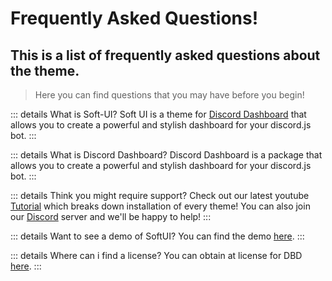 # Frequently Asked Questions!
## This is a list of frequently asked questions about the theme.


> Here you can find questions that you may have before you begin!

::: details What is Soft-UI?
Soft UI is a theme for [Discord Dashboard](https://github.com/Assistants-Center/discord-dashboard) that allows you to create a powerful and stylish dashboard for your discord.js bot.
:::

::: details What is Discord Dashboard?
Discord Dashboard is a package that allows you to create a powerful and stylish dashboard for your discord.js bot.
:::

::: details Think you might require support?
Check out our latest youtube [Tutorial](https://www.youtube.com/watch?v=CVY5iXWt9A4) which breaks down installation of every theme!
You can also join our [Discord](https://discord.gg/zdqwNfAmfZ) server and we'll be happy to help!
:::

::: details Want to see a demo of SoftUI?
You can find the demo [here](https://softui.assistantscenter.com).
:::

::: details Where can i find a license?
You can obtain at license for DBD [here](https://assistantscenter.com/shop).
:::
